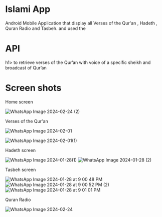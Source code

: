 <h1> Islami App </h1>
Android Mobile Application that display all Verses of the Qur'an , Hadeth , Quran Radio and Tasbeh.
and used the <h1>API</h1>h1> to retrieve verses of the Qur’an with voice of a specific sheikh and broadcast of Qur’an
<h1> Screen shots</h1>
Home screen

![WhatsApp Image 2024-02-24 (2)](https://github.com/NadaMansour20/IslamiApp/assets/125664031/88ccc53a-9a13-4fea-8f1c-c9b48cbe5dba)

Verses of the Qur'an

![WhatsApp Image 2024-02-01 ](https://github.com/NadaMansour20/IslamiApp/assets/125664031/5b25646e-d181-4605-aaf9-a4ba720a41d6)

![WhatsApp Image 2024-02-01(1)](https://github.com/NadaMansour20/IslamiApp/assets/125664031/e2c5ad64-a8fc-4d99-8e00-ec8e5d81805e)


Hadeth screen

![WhatsApp Image 2024-01-28(1)](https://github.com/NadaMansour20/IslamiApp/assets/125664031/36453285-6125-43af-9cc6-bc7db3738407)
![WhatsApp Image 2024-01-28 (2)](https://github.com/NadaMansour20/IslamiApp/assets/125664031/dd7fc42c-b8c6-4cf0-98b2-9f42873a75bf)


Tasbeh screen

![WhatsApp Image 2024-01-28 at 9 00 48 PM](https://github.com/NadaMansour20/IslamiApp/assets/125664031/451d05ac-ec3e-45a3-8b77-9b4bb5fcfbe9)
![WhatsApp Image 2024-01-28 at 9 00 52 PM (2)](https://github.com/NadaMansour20/IslamiApp/assets/125664031/9326fc23-4894-41e0-9280-782e1d675e92)
![WhatsApp Image 2024-01-28 at 9 01 01 PM](https://github.com/NadaMansour20/IslamiApp/assets/125664031/b4f2db4b-2e3e-457a-b02b-a44ae2fa5088)

 Quran Radio

![WhatsApp Image 2024-02-24](https://github.com/NadaMansour20/IslamiApp/assets/125664031/c9ef240e-7e1f-4fb8-9f26-3ca5a8ff3dbb)
